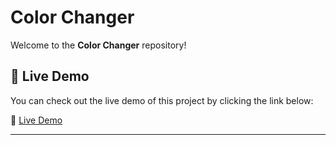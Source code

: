 # Color Changer

Welcome to the **Color Changer** repository! 

## 🚀 Live Demo

You can check out the live demo of this project by clicking the link below:

🔗 [Live Demo](https://khalid-randhawa.web.app/apps-projects/color-changer.html)

---
